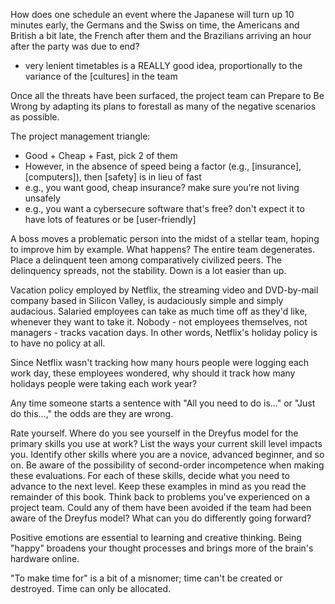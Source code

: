 
How does one schedule an event where the Japanese will turn up 10
minutes early, the Germans and the Swiss on time, the Americans and
British a bit late, the French after them and the Brazilians arriving an
hour after the party was due to end?
- very lenient timetables is a REALLY good idea, proportionally to the variance of the [cultures] in the team

Once all the threats have been surfaced, the project team can Prepare to
Be Wrong by adapting its plans to forestall as many of the negative
scenarios as possible.

The project management triangle:
- Good + Cheap + Fast, pick 2 of them
- However, in the absence of speed being a factor (e.g., [insurance], [computers]), then [safety] is in lieu of fast
- e.g., you want good, cheap insurance? make sure you're not living unsafely
- e.g., you want a cybersecure software that's free? don't expect it to have lots of features or be [user-friendly]

A boss moves a problematic person into the midst of a stellar team,
hoping to improve him by example. What happens? The entire team degenerates.
Place a delinquent teen among comparatively civilized peers. The
delinquency spreads, not the stability.
Down is a lot easier than up.

Vacation policy employed by Netflix, the streaming video and DVD-by-mail
company based in Silicon Valley, is audaciously simple and simply
audacious. Salaried employees can take as much time off as they'd like,
whenever they want to take it. Nobody - not employees themselves, not
managers - tracks vacation days. In other words, Netflix's holiday
policy is to have no policy at all.

Since Netflix wasn't tracking how many hours people were logging each
work day, these employees wondered, why should it track how many
holidays people were taking each work year?

Any time someone starts a sentence with "All you need to do is…" or
"Just do this…," the odds are they are wrong.

Rate yourself.
Where do you see yourself in the Dreyfus model for the primary skills
you use at work?
List the ways your current skill level impacts you.
Identify other skills where you are a novice, advanced beginner, and so on.
Be aware of the possibility of second-order incompetence when making
these evaluations.
For each of these skills, decide what you need to advance to the next level.
Keep these examples in mind as you read the remainder of this book.
Think back to problems you've experienced on a project team. Could any
of them have been avoided if the team had been aware of the Dreyfus model?
What can you do differently going forward?

Positive emotions are essential to learning and creative thinking. Being
"happy" broadens your thought processes and brings more of the brain's
hardware online.

"To make time for" is a bit of a misnomer; time can't be created or
destroyed. Time can only be allocated.
